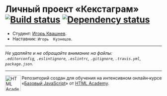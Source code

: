 # Личный проект «Кекстаграм» [![Build status][travis-image]][travis-url] [![Dependency status][dependency-image]][dependency-url]

* Студент: [Игорь Квашнев](https://up.htmlacademy.ru/javascript/4/user/4977).
* Наставник: `Игорь  Кузнецов`.

---

_Не удаляйте и не обращайте внимание на файлы:_<br>
_`.editorconfig`, `.eslintignore`, `.eslintrc`, `.gitignore`, `.travis.yml`, `package.json`._

---

<a href="https://htmlacademy.ru/intensive/javascript"><img align="left" width="50" height="50" title="HTML Academy" src="https://up.htmlacademy.ru/static/img/intensive/javascript/logo-for-github.svg"></a>

Репозиторий создан для обучения на интенсивном онлайн‑курсе «[Базовый JavaScript](https://htmlacademy.ru/intensive/javascript)» от [HTML Academy](https://htmlacademy.ru).

[travis-image]: https://travis-ci.org/htmlacademy-javascript/4977-kekstagram.svg?branch=master
[travis-url]: https://travis-ci.org/htmlacademy-javascript/4977-kekstagram
[dependency-image]: https://david-dm.org/htmlacademy-javascript/4977-kekstagram.svg?style=flat-square
[dependency-url]: https://david-dm.org/htmlacademy-javascript/4977-kekstagram
